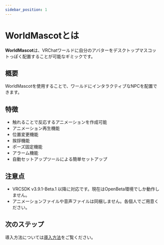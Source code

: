 ```yaml
---
sidebar_position: 1
---
```


# WorldMascotとは

**WorldMascot**は、VRChatワールドに自分のアバターをデスクトップマスコットっぽく配置することが可能なギミックです。

## 概要

WorldMascotを使用することで、ワールドにインタラクティブなNPCを配置できます。

## 特徴

- 触れることで反応するアニメーションを作成可能
- アニメーション再生機能
- 位置変更機能
- 挨拶機能
- ポーズ固定機能
- アラーム機能
- 自動セットアップツールによる簡単セットアップ

## 注意点
- VRCSDK v3.9.1-Beta.1 以降に対応です。現在はOpenBeta環境でしか動作しません。
- アニメーションファイルや音声ファイルは同梱しません。各個人でご用意ください。

## 次のステップ

導入方法については[導入方法](./installation.md)をご覧ください。
